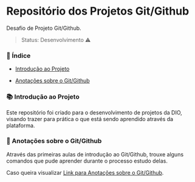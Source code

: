 # Repositório dos Projetos Git/Github
Desafio de Projeto Git/Github.

> Status: Desenvolvimento :warning:

### :bookmark_tabs: Índice

- [Introdução ao Projeto](#-introdução-ao-projeto)

- [Anotações sobre o Git/Github](#-anotações-sobre-git/github)

  

### :books: Introdução ao Projeto

Este repositório foi criado para o desenvolvimento de projetos da DIO, visando trazer para prática o que está sendo aprendido através da plataforma.

### :page_with_curl: Anotações sobre o Git/Github

Através das primeiras aulas de introdução ao Git/Github, trouxe alguns comandos que pude aprender durante o processo estudo delas. 

Caso queira visualizar [Link para Anotações sobre o Git/Github](https://github.com/Pamelamorim1/dio-desafio-github-primeiro-repositorio/blob/e6ba0a52416283f15930a4fdee36590b6eea9e6e/Projetos/Introdu%C3%A7%C3%A3o%20ao%20Git%20e%20ao%20Github/Anota%C3%A7%C3%B5es%20sobre%20Git-Github.md).

